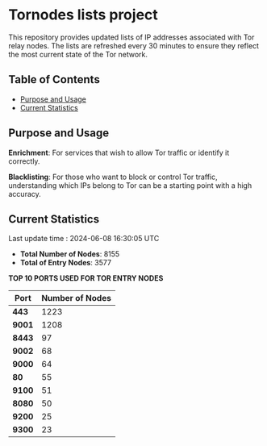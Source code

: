 # Tornodes lists project

This repository provides updated lists of IP addresses associated with Tor relay nodes. The lists are refreshed every 30 minutes to ensure they reflect the most current state of the Tor network.

## Table of Contents

- [Purpose and Usage](#purpose-and-usage)
- [Current Statistics](#current-statistics)


## Purpose and Usage

**Enrichment**: For services that wish to allow Tor traffic or identify it correctly.

**Blacklisting**: For those who want to block or control Tor traffic, understanding which IPs belong to Tor can be a starting point with a high accuracy.

## Current Statistics

Last update time : 2024-06-08 16:30:05 UTC

- **Total Number of Nodes**: 8155
- **Total of Entry Nodes**: 3577

**TOP 10 PORTS USED FOR TOR ENTRY NODES**

| **Port** | **Number of Nodes** |
|------|-----------------|
| **443**   | 1223  |
| **9001**   | 1208  |
| **8443**   | 97  |
| **9002**   | 68  |
| **9000**   | 64  |
| **80**   | 55  |
| **9100**   | 51  |
| **8080**   | 50  |
| **9200**   | 25  |
| **9300**   | 23  |

